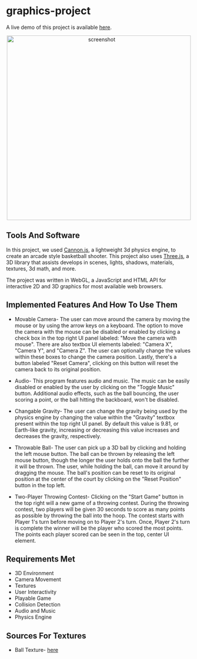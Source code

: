# graphics-project
A live demo of this project is available [here](https://jacksonhorton.github.io/graphics-project/game.html).

<p align="center">
  <img width="500" alt="screenshot" src="https://github.com/jacksonhorton/graphics-project/assets/97753129/6ad33a6f-8a05-49a5-97cd-c7914249f779">
</p>

## Tools And Software
In this project, we used [Cannon.js](https://github.com/schteppe/cannon.js), a lightweight 3d physics engine, to create an arcade style basketball shooter.
This project also uses [Three.js](https://threejs.org/), a 3D library that assists develops in scenes, lights, shadows, materials, textures, 3d math, and more.

The project was written in WebGL, a JavaScript and HTML API for interactive 2D and 3D graphics for most available web browsers.


## Implemented Features And How To Use Them
* Movable Camera- The user can move around the camera by moving the mouse or by using the arrow keys on a keyboard. 
The option to move the camera with the mouse can be disabled or enabled by clicking a check box in the 
top right UI panel labeled: "Move the camera with mouse".  There are also textbox UI elements labeled: 
"Camera X", "Camera Y", and "Camera Z". The user can optionally change the values within these boxes to 
change the camera position. Lastly, there's a button labeled "Reset Camera", clicking on this button will 
reset the camera back to its original position.

* Audio- This program features audio and music. The music can be easily disabled or enabled by the user by 
clicking on the "Toggle Music" button. Additional audio effects, such as the ball bouncing, the user scoring a 
point, or the ball hitting the backboard, won't be disabled.

* Changable Gravity- The user can change the gravity being used by the physics engine by changing the value within the "Gravity"
 textbox present within the top right UI panel. By default this value is 9.81, or Earth-like gravity, increasing or 
decreasing this value increases and decreases the gravity, respectively.

* Throwable Ball- The user can pick up a 3D ball by clicking and holding the left mouse button. The ball can be thrown 
by releasing the left mouse button, though the longer the user holds onto the ball the further it will be thrown. The user, 
while holding the ball, can move it around by dragging the mouse. The ball's position can be reset to its original position 
at the center of the court by clicking on the "Reset Position" button in the top left.

* Two-Player Throwing Contest- Clicking on the "Start Game" button in the top right will a new game of a throwing contest. 
During the throwing contest, two players will be given 30 seconds to score as many points as possible by throwing the ball 
into the hoop. The contest starts with Player 1's turn before moving on to Player 2's turn. Once, Player 2's turn is complete
 the winner will be the player who scored the most points. The points each player scored can be seen in the top, center UI element.

## Requirements Met
* 3D Environment
* Camera Movement
* Textures
* User Interactivity
* Playable Game
* Collision Detection
* Audio and Music
* Physics Engine

## Sources For Textures
* Ball Texture- [here](https://opengameart.org/content/basket-ball-texture)
